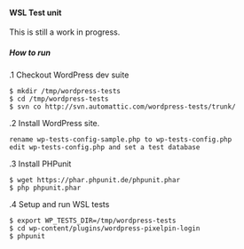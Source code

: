 #### WSL Test unit

This is still a work in progress.

##### How to run

.1 Checkout WordPress dev suite 

```
$ mkdir /tmp/wordpress-tests 
$ cd /tmp/wordpress-tests 
$ svn co http://svn.automattic.com/wordpress-tests/trunk/
```

.2 Install WordPress site.

    rename wp-tests-config-sample.php to wp-tests-config.php
    edit wp-tests-config.php and set a test database

.3 Install PHPunit

```
$ wget https://phar.phpunit.de/phpunit.phar
$ php phpunit.phar
```

.4 Setup and run WSL tests

```
$ export WP_TESTS_DIR=/tmp/wordpress-tests 
$ cd wp-content/plugins/wordpress-pixelpin-login 
$ phpunit
```
